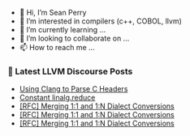- 👋 Hi, I’m Sean Perry
- 👀 I’m interested in compilers (c++, COBOL, llvm)
- 🌱 I’m currently learning ...
- 💞️ I’m looking to collaborate on ...
- 📫 How to reach me ...

<!---
s66perry/s66perry is a ✨ special ✨ repository because its `README.md` (this file) appears on your GitHub profile.
You can click the Preview link to take a look at your changes.
--->
### 📕 Latest LLVM Discourse Posts

<!-- DISCOURSE-LLVM:START -->
- [Using Clang to Parse C Headers](https://discourse.llvm.org/t/using-clang-to-parse-c-headers/82515#post_1)
- [Constant linalg.reduce](https://discourse.llvm.org/t/constant-linalg-reduce/82447#post_4)
- [[RFC] Merging 1:1 and 1:N Dialect Conversions](https://discourse.llvm.org/t/rfc-merging-1-1-and-1-n-dialect-conversions/82513#post_3)
- [[RFC] Merging 1:1 and 1:N Dialect Conversions](https://discourse.llvm.org/t/rfc-merging-1-1-and-1-n-dialect-conversions/82513#post_2)
- [[RFC] Merging 1:1 and 1:N Dialect Conversions](https://discourse.llvm.org/t/rfc-merging-1-1-and-1-n-dialect-conversions/82513#post_1)
<!-- DISCOURSE-LLVM:END -->

